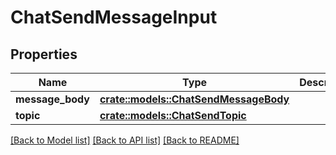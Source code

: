 # ChatSendMessageInput

## Properties

Name | Type | Description | Notes
------------ | ------------- | ------------- | -------------
**message_body** | [**crate::models::ChatSendMessageBody**](ChatSendMessageBody.md) |  | 
**topic** | [**crate::models::ChatSendTopic**](ChatSendTopic.md) |  | 

[[Back to Model list]](../README.md#documentation-for-models) [[Back to API list]](../README.md#documentation-for-api-endpoints) [[Back to README]](../README.md)


